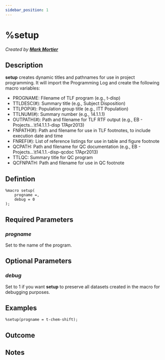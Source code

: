 ```yaml
---
sidebar_position: 1
---
```


# %setup

_Created by [**Mark Mortier**](mailto:mark.mortier@emanatebiostats.com?subject=User%20Guide:%setup)_

## Description

**setup** creates dynamic titles and pathnames for use in project programming. It will import the Programming Log and create the following macro variables:

- PROGNAME: Filename of TLF program (e.g., t-disp)
- TTLDESC(#): Summary title (e.g., Subject Disposition)
- TTLPOP(#): Population group title (e.g., ITT Population)
- TTLNUM(#): Summary number (e.g., 14.1.1.1)
- OUTPATH(#): Path and filename for TLF RTF output (e.g., EB - Projects\...\t14.1.1.1-disp 17Apr2013)
- FNPATH(#): Path and filename for use in TLF footnotes, to include execution date and time
- FNREF(#): List of reference listings for use in table and figure footnote
- QCPATH: Path and filename for QC documentation (e.g., EB - Projects\...\t14.1.1.-disp-qcdoc 17Apr2013)
- TTLQC: Summary title for QC program
- QCFNPATH: Path and filename for use in QC footnote

## Defintion

```sas
%macro setup(
    progname =,
    debug = 0
);
```

## Required Parameters

### _progname_

Set to the name of the program.

## Optional Parameters

### _debug_

Set to 1 if you want **setup** to preserve all datasets created in the macro for debugging purposes.

## Examples

```sas
%setup(progname = t-chem-shift);
```

## Outcome

## Notes
